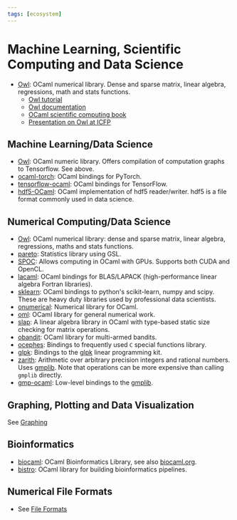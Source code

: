 ```yaml
---
tags: [ecosystem]
---
```


# Machine Learning, Scientific Computing and Data Science

* [Owl](https://ocaml.xyz):
OCaml numerical library.
Dense and sparse matrix, linear algebra, regressions, math and stats functions.
  * [Owl tutorial](https://ocaml.xyz/tutorial/)
  * [Owl documentation](https://ocaml.xyz/docs/)
  * [OCaml scientific computing book](https://ocaml.xyz/)
  * [Presentation on Owl at ICFP](https://www.youtube.com/watch?v=Jyv3tJD1N3o&t=311s)

## Machine Learning/Data Science

* [Owl](https://ocaml.xyz):
OCaml numeric library. Offers compilation of computation graphs to Tensorflow. See above.
* [ocaml-torch](https://github.com/LaurentMazare/ocaml-torch):
OCaml bindings for PyTorch.
* [tensorflow-ocaml](https://github.com/LaurentMazare/tensorflow-ocaml):
OCaml bindings for TensorFlow.
* [hdf5-OCaml](https://github.com/vbrankov/hdf5-ocaml):
OCaml implementation of hdf5 reader/writer. hdf5 is a file format commonly used in data science.

## Numerical Computing/Data Science

* [Owl](https://ocaml.xyz):
OCaml numerical library: dense and sparse matrix, linear algebra, regressions, maths and stats functions.
* [pareto](https://github.com/superbobry/pareto):
Statistics library using GSL.
* [SPOC](https://mathiasbourgoin.github.io/SPOC/):
Allows computing in OCaml with GPUs.
Supports both CUDA and OpenCL.
* [lacaml](https://mmottl.github.io/lacaml/):
OCaml bindings for BLAS/LAPACK (high-performance linear algebra Fortran libraries).
* [sklearn](https://github.com/lehy/ocaml-sklearn):
OCaml bindings to python's scikit-learn, numpy and scipy.
These are heavy duty libraries used by professional data scientists.
* [onumerical](https://github.com/cheshire/onumerical):
Numerical library for OCaml.
* [oml](https://github.com/hammerlab/oml):
OCaml library for general numerical work.
* [slap](https://github.com/akabe/slap):
A linear algebra library in OCaml with type-based static size checking for matrix operations.
* [obandit](https://github.com/freuk/obandit):
OCaml library for multi-armed bandits.
* [ocephes](https://github.com/rleonid/ocephes):
Bindings to frequently used `C` special functions library.
* [glpk](https://github.com/smimram/ocaml-glpk):
Bindings to the [glpk](http://www.gnu.org/software/glpk/glpk.html) linear programming kit.
* [zarith](https://github.com/ocaml/Zarith):
Arithmetic over arbitrary precision integers and rational numbers.
Uses [gmplib](https://gmplib.org/).
Note that operations can be more expensive than calling `gmplib` directly.
* [gmp-ocaml](https://github.com/ytomino/gmp-ocaml):
Low-level bindings to the [gmplib](https://gmplib.org/).

## Graphing, Plotting and Data Visualization
See [Graphing](graphing.md)

## Bioinformatics

* [biocaml](https://github.com/biocaml/biocaml):
OCaml Bioinformatics Library, see also [biocaml.org](http://biocaml.org).
* [bistro](https://github.com/pveber/bistro):
OCaml library for building bioinformatics pipelines.

## Numerical File Formats

* See [File Formats](file_formats.md#data-science)
